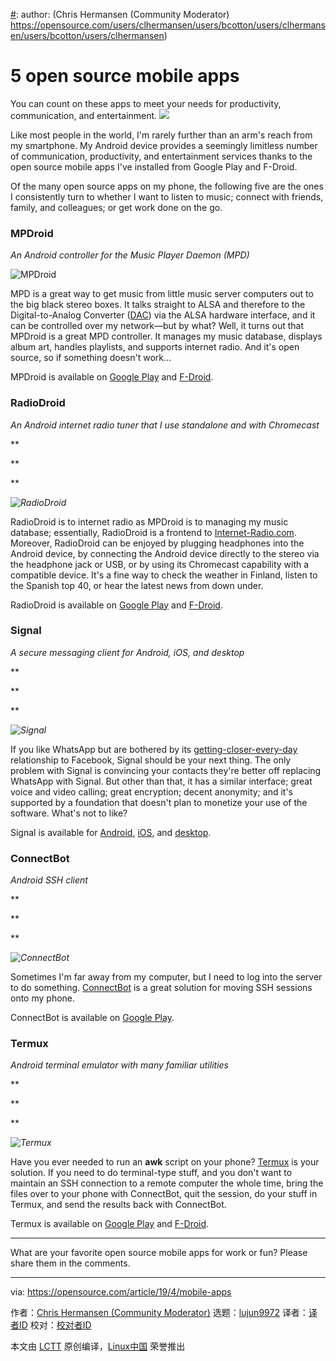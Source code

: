 [#]: collector: (lujun9972)
[#]: translator: (fuzheng1998 )
[#]: reviewer: ( )
[#]: publisher: ( )
[#]: url: ( )
[#]: subject: (5 open source mobile apps)
[#]: via: (https://opensource.com/article/19/4/mobile-apps)
[#]: author: (Chris Hermansen (Community Moderator) https://opensource.com/users/clhermansen/users/bcotton/users/clhermansen/users/bcotton/users/clhermansen)

5 open source mobile apps
======
You can count on these apps to meet your needs for productivity,
communication, and entertainment.
![][1]

Like most people in the world, I'm rarely further than an arm's reach from my smartphone. My Android device provides a seemingly limitless number of communication, productivity, and entertainment services thanks to the open source mobile apps I've installed from Google Play and F-Droid.

​​​​​​Of the many open source apps on my phone, the following five are the ones I consistently turn to whether I want to listen to music; connect with friends, family, and colleagues; or get work done on the go.

### MPDroid

_An Android controller for the Music Player Daemon (MPD)_

![MPDroid][2]

MPD is a great way to get music from little music server computers out to the big black stereo boxes. It talks straight to ALSA and therefore to the Digital-to-Analog Converter ([DAC][3]) via the ALSA hardware interface, and it can be controlled over my network—but by what? Well, it turns out that MPDroid is a great MPD controller. It manages my music database, displays album art, handles playlists, and supports internet radio. And it's open source, so if something doesn't work…

MPDroid is available on [Google Play][4] and [F-Droid][5].

### RadioDroid

_An Android internet radio tuner that I use standalone and with Chromecast_

**

**

**

_![RadioDroid][6]_

RadioDroid is to internet radio as MPDroid is to managing my music database; essentially, RadioDroid is a frontend to [Internet-Radio.com][7]. Moreover, RadioDroid can be enjoyed by plugging headphones into the Android device, by connecting the Android device directly to the stereo via the headphone jack or USB, or by using its Chromecast capability with a compatible device. It's a fine way to check the weather in Finland, listen to the Spanish top 40, or hear the latest news from down under.

RadioDroid is available on [Google Play][8] and [F-Droid][9].

### Signal

_A secure messaging client for Android, iOS, and desktop_

**

**

**

_![Signal][10]_

If you like WhatsApp but are bothered by its [getting-closer-every-day][11] relationship to Facebook, Signal should be your next thing. The only problem with Signal is convincing your contacts they're better off replacing WhatsApp with Signal. But other than that, it has a similar interface; great voice and video calling; great encryption; decent anonymity; and it's supported by a foundation that doesn't plan to monetize your use of the software. What's not to like?

Signal is available for [Android][12], [iOS][13], and [desktop][14].

### ConnectBot

_Android SSH client_

**

**

**

_![ConnectBot][15]_

Sometimes I'm far away from my computer, but I need to log into the server to do something. [ConnectBot][16] is a great solution for moving SSH sessions onto my phone.

ConnectBot is available on [Google Play][17].

### Termux

_Android terminal emulator with many familiar utilities_

**

**

**

_![Termux][18]_

Have you ever needed to run an **awk** script on your phone? [Termux][19] is your solution. If you need to do terminal-type stuff, and you don't want to maintain an SSH connection to a remote computer the whole time, bring the files over to your phone with ConnectBot, quit the session, do your stuff in Termux, and send the results back with ConnectBot.

Termux is available on [Google Play][20] and [F-Droid][21].

* * *

What are your favorite open source mobile apps for work or fun? Please share them in the comments.

--------------------------------------------------------------------------------

via: https://opensource.com/article/19/4/mobile-apps

作者：[Chris Hermansen (Community Moderator)][a]
选题：[lujun9972][b]
译者：[译者ID](https://github.com/译者ID)
校对：[校对者ID](https://github.com/校对者ID)

本文由 [LCTT](https://github.com/LCTT/TranslateProject) 原创编译，[Linux中国](https://linux.cn/) 荣誉推出

[a]: https://opensource.com/users/clhermansen/users/bcotton/users/clhermansen/users/bcotton/users/clhermansen
[b]: https://github.com/lujun9972
[1]: https://opensource.com/sites/default/files/styles/image-full-size/public/lead-images/rh_003588_01_rd3os.combacktoschoolserieshe_rh_041x_0.png?itok=tfg6_I78
[2]: https://opensource.com/sites/default/files/uploads/mpdroid.jpg (MPDroid)
[3]: https://opensource.com/article/17/4/fun-new-gadget
[4]: https://play.google.com/store/apps/details?id=com.namelessdev.mpdroid&hl=en_US
[5]: https://f-droid.org/en/packages/com.namelessdev.mpdroid/
[6]: https://opensource.com/sites/default/files/uploads/radiodroid.png (RadioDroid)
[7]: https://www.internet-radio.com/
[8]: https://play.google.com/store/apps/details?id=net.programmierecke.radiodroid2
[9]: https://f-droid.org/en/packages/net.programmierecke.radiodroid2/
[10]: https://opensource.com/sites/default/files/uploads/signal.png (Signal)
[11]: https://opensource.com/article/19/3/open-messenger-client
[12]: https://play.google.com/store/apps/details?id=org.thoughtcrime.securesms
[13]: https://itunes.apple.com/us/app/signal-private-messenger/id874139669?mt=8
[14]: https://signal.org/download/
[15]: https://opensource.com/sites/default/files/uploads/connectbot.png (ConnectBot)
[16]: https://connectbot.org/
[17]: https://play.google.com/store/apps/details?id=org.connectbot
[18]: https://opensource.com/sites/default/files/uploads/termux.jpg (Termux)
[19]: https://termux.com/
[20]: https://play.google.com/store/apps/details?id=com.termux
[21]: https://f-droid.org/packages/com.termux/
